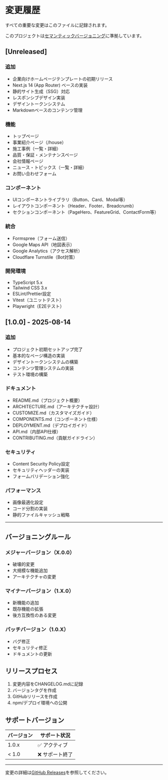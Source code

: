 # 変更履歴

すべての重要な変更はこのファイルに記録されます。

このプロジェクトは[セマンティックバージョニング](https://semver.org/lang/ja/)に準拠しています。

## [Unreleased]

### 追加
- 企業向けホームページテンプレートの初期リリース
- Next.js 14 (App Router) ベースの実装
- 静的サイト生成（SSG）対応
- レスポンシブデザイン実装
- デザイントークンシステム
- Markdownベースのコンテンツ管理

### 機能
- トップページ
- 事業紹介ページ（/house）
- 施工事例（一覧・詳細）
- 品質・保証・メンテナンスページ
- 会社情報ページ
- ニュース・トピックス（一覧・詳細）
- お問い合わせフォーム

### コンポーネント
- UIコンポーネントライブラリ（Button、Card、Modal等）
- レイアウトコンポーネント（Header、Footer、Breadcrumb）
- セクションコンポーネント（PageHero、FeatureGrid、ContactForm等）

### 統合
- Formspree（フォーム送信）
- Google Maps API（地図表示）
- Google Analytics（アクセス解析）
- Cloudflare Turnstile（Bot対策）

### 開発環境
- TypeScript 5.x
- Tailwind CSS 3.x
- ESLint/Prettier設定
- Vitest（ユニットテスト）
- Playwright（E2Eテスト）

## [1.0.0] - 2025-08-14

### 追加
- プロジェクト初期セットアップ完了
- 基本的なページ構造の実装
- デザイントークンシステムの構築
- コンテンツ管理システムの実装
- テスト環境の構築

### ドキュメント
- README.md（プロジェクト概要）
- ARCHITECTURE.md（アーキテクチャ設計）
- CUSTOMIZE.md（カスタマイズガイド）
- COMPONENTS.md（コンポーネント仕様）
- DEPLOYMENT.md（デプロイガイド）
- API.md（内部API仕様）
- CONTRIBUTING.md（貢献ガイドライン）

### セキュリティ
- Content Security Policy設定
- セキュリティヘッダーの実装
- フォームバリデーション強化

### パフォーマンス
- 画像最適化設定
- コード分割の実装
- 静的ファイルキャッシュ戦略

---

## バージョニングルール

### メジャーバージョン（X.0.0）
- 破壊的変更
- 大規模な機能追加
- アーキテクチャの変更

### マイナーバージョン（1.X.0）
- 新機能の追加
- 既存機能の拡張
- 後方互換性のある変更

### パッチバージョン（1.0.X）
- バグ修正
- セキュリティ修正
- ドキュメントの更新

## リリースプロセス

1. 変更内容をCHANGELOG.mdに記録
2. バージョンタグを作成
3. GitHubリリースを作成
4. npm/デプロイ環境への公開

## サポートバージョン

| バージョン | サポート状況 |
|-----------|-------------|
| 1.0.x     | ✅ アクティブ |
| < 1.0     | ❌ サポート終了 |

---

変更の詳細は[GitHub Releases](https://github.com/your-repo/releases)を参照してください。